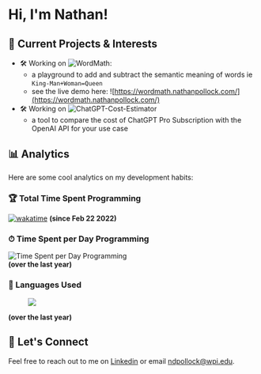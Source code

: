 # Hi, I'm Nathan!

## 🌱 Current Projects & Interests

- 🛠 Working on ![WordMath](https://github.com/npollock14/WordMath):
  - a playground to add and subtract the semantic meaning of words ie `King-Man+Woman=Queen`
  - see the live demo here: ![https://wordmath.nathanpollock.com/](https://wordmath.nathanpollock.com/)
- 🛠 Working on ![ChatGPT-Cost-Estimator](https://github.com/npollock14/ChatGPT-Cost-Estimator/tree/main)
  -  a tool to compare the cost of ChatGPT Pro Subscription with the OpenAI API for your use case

## 📊 Analytics

Here are some cool analytics on my development habits:

### 🏆 Total Time Spent Programming

[![wakatime](https://wakatime.com/badge/user/9e2b9f16-b802-4b37-95f2-492dbbff2784.svg)](https://wakatime.com/@9e2b9f16-b802-4b37-95f2-492dbbff2784)
**(since Feb 22 2022)**


### ⏱ Time Spent per Day Programming

![Time Spent per Day Programming](https://wakatime.com/share/@NathanP/3866909d-5aa6-4900-917b-715b4d87215c.svg)         
**(over the last year)**

### 🌈 Languages Used 

<figure><img src="https://wakatime.com/share/@NathanP/633b0084-11f3-42ea-aa02-6dfb73a12dbb.svg"></img></figure>
  
**(over the last year)**

## 🤝 Let's Connect

Feel free to reach out to me on [Linkedin](https://www.linkedin.com/in/nathanpollock14/) or email [ndpollock@wpi.edu](mailto:ndpollock@wpi.edu).
